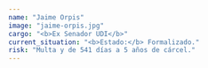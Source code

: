 ```yaml
---
name: "Jaime Orpis"
image: "jaime-orpis.jpg"
cargo: "<b>Ex Senador UDI</b>"
current_situation: "<b>Estado:</b> Formalizado."
risk: "Multa y de 541 días a 5 años de cárcel."
---
```

